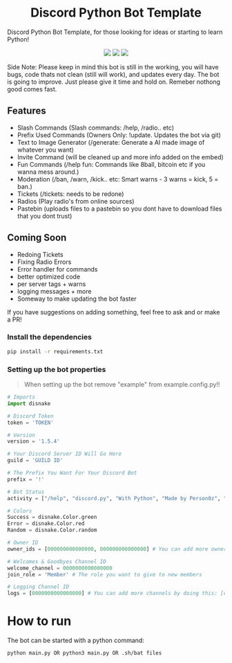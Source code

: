 
<h1 align="center">
  Discord Python Bot Template
</h1>

Discord Python Bot Template, for those looking for ideas or starting to learn Python!
<p align="center">
  <a href="//github.com/Person0z/discord.py-template"><img src="https://img.shields.io/github/repo-size/Person0z/discord.py-template"></a>
  <a href="//github.com/Person0z/discord.py-template/commits"><img src="https://img.shields.io/github/last-commit/Person0z/discord.py-template"></a>
  <a href="//github.com/Person0z/discord.py-template/contributors"><img src="https://img.shields.io/github/contributors/Person0z/discord.py-template"></a>
</p>

Side Note: Please keep in mind this bot is still in the working, you will have bugs, code thats not clean (still will work), and updates every day. The bot is going to  improve. Just please give it time and hold on. Remeber nothong good comes fast.

## Features

- Slash Commands (Slash commands: /help, /radio.. etc)
- Prefix Used Commands (Owners Only: !update. Updates the bot via git)
- Text to Image Generator (/generate: Generate a AI made image of whatever you want)
- Invite Command (will be cleaned up and more info added on the embed)
- Fun Commands (/help fun: Commands like 8ball, bitcoin etc if you wanna mess around.)
- Moderation (/ban, /warn, /kick.. etc: Smart warns - 3 warns = kick, 5 = ban.)
- Tickets (/tickets: needs to be redone)
- Radios (Play radio's from online sources)
- Pastebin (uploads files to a pastebin so you dont have to download files that you dont trust)

## Coming Soon
- Redoing Tickets
- Fixing Radio Errors
- Error handler for commands
- better optimized code
- per server tags + warns
- logging messages + more
- Someway to make updating the bot faster

If you have suggestions on adding something, feel free to ask and or make a PR!

### Install the dependencies

```sh
pip install -r requirements.txt
```

### Setting up the bot properties

> When setting up the bot remove "example" from example.config.py!!

```python
# Imports
import disnake

# Discord Token
token = 'TOKEN'

# Version
version = '1.5.4'

# Your Discord Server ID Will Go Here 
guild = 'GUILD ID'

# The Prefix You Want For Your Discord Bot
prefix = '!'

# Bot Status
activity = ["/help", "discord.py", "With Python", "Made by Person0z", "v1.5.3"]

# Colors
Success = disnake.Color.green
Error = disnake.Color.red
Random = disnake.Color.random

# Owner ID
owner_ids = [000000000000000, 000000000000000] # You can add more owner ids by adding a comma and the id

# Welcomes & Goodbyes Channel ID
welcome_channel = 0000000000000000
join_role = 'Member' # The role you want to give to new members

# Logging Channel ID
logs = [0000000000000000] # You can add more channels by doing this: [channel_id, channel_id, channel_id]
```

# How to run
The bot can be started with a python command:
```sh
python main.py OR python3 main.py OR .sh/bat files
```
